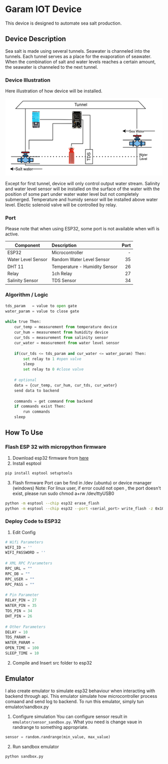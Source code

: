 # Garam IOT Device

This device is designed to automate sea salt production.

## Device Description

Sea salt is made using several tunnels. Seawater is channeled into the tunnels. Each tunnel serves as a place for the evaporation of seawater. When the combination of salt and water levels reaches a certain amount, the seawater is channeled to the next tunnel.

### Device Illustration

Here illustration of how device will be installed.

![Device Anim](device_anim.png)

Except for first tunnel, device will only control output water stream. Salinity and water level sensor will be installed on the surface of the water with the position of some part under water water level but not completely submerged. Temperature and humidy sensor will be installed above water level. Electic solenoid valve will be controlled by relay.

### Port

Please note that when using ESP32, some port is not available when wifi is active.

| Component           | Description                   |  Port |
|-------------------  |:------------------------------|------:|
| ESP32               | Microcontroller               | -     |
| Water Level Sensor  | Random Water Level Sensor     |    35 |
| DHT 11              | Temperature - Humidity Sensor |    26 |
| Relay               | 1ch Relay                     |    27 |
| Salinity Sensor     | TDS Sensor                    |    34 |

### Algorithm / Logic

```py
tds_param   = value to open gate
water_param = value to close gate

while true Then:
    cur_temp = measurement from temperature device
    cur_hum = measurement from humidity device
    cur_tds = measurement from salinity sensor
    cur_water = measurement from water level sensor

    if(cur_tds <= tds_param and cur_water <= water_param) Then:
        set relay to 1 #open valve
        sleep
        set relay to 0 #close valve

    # optional
    data = {cur_temp, cur_hum, cur_tds, cur_water}
    send data to backend

    commands = get command from backend
    if commands exist Then:
        run commands
    sleep

```

## How To Use

### Flash ESP 32 with micropython firmware

1. Download esp32 firmware from [here](https://micropython.org/download/esp32/)
2. Install esptool

```bash
pip install esptool setuptools
```

3. Flash firmware
   Port can be find in /dev (ubuntu) or device manager (windows)
   Note: For linux user, if error could not open , the port doesn't exist, please run sudo chmod a+rw /dev/ttyUSB0

```bash
python -m esptool --chip esp32 erase_flash
python -m esptool --chip esp32 --port <serial_port> write_flash -z 0x1000 <esp32-X.bin>
```

### Deploy Code to ESP32

1. Edit Config

```python
# Wifi Parameters
WIFI_ID = ''
WIFI_PASSWORD = ''

# XML RPC P/arameters
RPC_URL = ""
RPC_DB = ""
RPC_USER = ""
RPC_PASS = ""

# Pin Parameter
RELAY_PIN = 27
WATER_PIN = 35
TDS_PIN = 34
DHT_PIN = 26

# Other Parameters
DELAY = 10
TDS_PARAM = 
WATER_PARAM = 
OPEN_TIME = 100
SLEEP_TIME = 10
```

2. Compile and Insert src folder to esp32

## Emulator
I also create emulator to simulate esp32 behaviour when interacting with backend through api. This emulator simulate how microcontroller process comaand and send log to backend.
To run this emulator, simply tun emulator/sandbox.py

1. Configure simulation
You can configure sensor result in `emulator/sensor_sandbox.py`. What you need is change vaue in randrange to something appropriate.
``` python
sensor = random.randrange(min_value, max_value)
```

2. Run sandbox emulator
``` bash
python sandbox.py
```